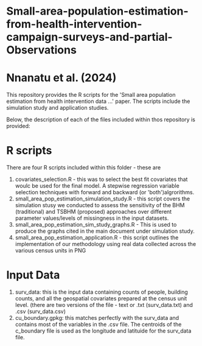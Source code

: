 # Small-area-population-estimation-from-health-intervention-campaign-surveys-and-partial-Observations
# Nnanatu et al. (2024)
This repository provides the R scripts for the 'Small area population estimation from health intervention data ...' paper. The scripts include the simulation study and application studies.  

Below, the description of each of the files included within thos repository is provided:

# R scripts
There are four R scripts included within this folder - these are 
1) covariates_selection.R - this was to select the best fit covariates that woulc be used for the final model. A stepwise regression variable selection techniques with forward and backward (or 'both')algrorithms.
2) small_area_pop_estimation_simulation_study.R - this script covers the simulation stusy we conducted to assess the sensitivity of the BHM (traditional) and TSBHM (proposed) approaches over different parameter values/levels of missingness in the input datasets.
3) small_area_pop_estimation_sim_study_graphs.R - This is used to produce the graphs cited in the main document under simulation study.
4) small_area_pop_estimation_application.R - this script outlines the implementation of our methodology using real data collected across the various census units in PNG

# Input Data
1) surv_data: this is the input data containing counts of people, building counts, and all the geospatial covariates prepared at the census unit level. (there are two versions of the file - text or .txt (surv_data.txt) and .csv (surv_data.csv)
2) cu_boundary.gpkg: this matches perfectly with the surv_data and contains most of the variables in the .csv file. The centroids of the c_boundary file is used as the longitude and latituide for the surv_data file. 
